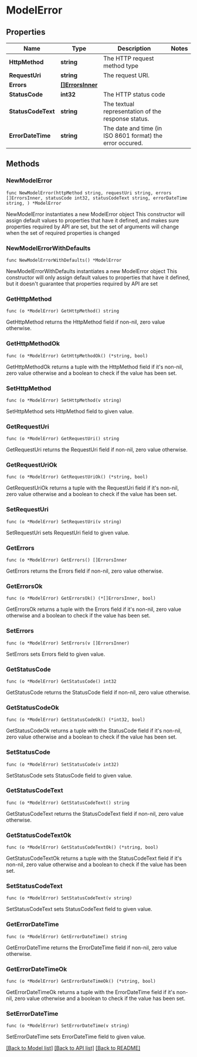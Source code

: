 # ModelError

## Properties

Name | Type | Description | Notes
------------ | ------------- | ------------- | -------------
**HttpMethod** | **string** | The HTTP request method type | 
**RequestUri** | **string** | The request URI. | 
**Errors** | [**[]ErrorsInner**](ErrorsInner.md) |  | 
**StatusCode** | **int32** | The HTTP status code | 
**StatusCodeText** | **string** | The textual representation of the response status. | 
**ErrorDateTime** | **string** | The date and time (in ISO 8601 format) the error occured. | 

## Methods

### NewModelError

`func NewModelError(httpMethod string, requestUri string, errors []ErrorsInner, statusCode int32, statusCodeText string, errorDateTime string, ) *ModelError`

NewModelError instantiates a new ModelError object
This constructor will assign default values to properties that have it defined,
and makes sure properties required by API are set, but the set of arguments
will change when the set of required properties is changed

### NewModelErrorWithDefaults

`func NewModelErrorWithDefaults() *ModelError`

NewModelErrorWithDefaults instantiates a new ModelError object
This constructor will only assign default values to properties that have it defined,
but it doesn't guarantee that properties required by API are set

### GetHttpMethod

`func (o *ModelError) GetHttpMethod() string`

GetHttpMethod returns the HttpMethod field if non-nil, zero value otherwise.

### GetHttpMethodOk

`func (o *ModelError) GetHttpMethodOk() (*string, bool)`

GetHttpMethodOk returns a tuple with the HttpMethod field if it's non-nil, zero value otherwise
and a boolean to check if the value has been set.

### SetHttpMethod

`func (o *ModelError) SetHttpMethod(v string)`

SetHttpMethod sets HttpMethod field to given value.


### GetRequestUri

`func (o *ModelError) GetRequestUri() string`

GetRequestUri returns the RequestUri field if non-nil, zero value otherwise.

### GetRequestUriOk

`func (o *ModelError) GetRequestUriOk() (*string, bool)`

GetRequestUriOk returns a tuple with the RequestUri field if it's non-nil, zero value otherwise
and a boolean to check if the value has been set.

### SetRequestUri

`func (o *ModelError) SetRequestUri(v string)`

SetRequestUri sets RequestUri field to given value.


### GetErrors

`func (o *ModelError) GetErrors() []ErrorsInner`

GetErrors returns the Errors field if non-nil, zero value otherwise.

### GetErrorsOk

`func (o *ModelError) GetErrorsOk() (*[]ErrorsInner, bool)`

GetErrorsOk returns a tuple with the Errors field if it's non-nil, zero value otherwise
and a boolean to check if the value has been set.

### SetErrors

`func (o *ModelError) SetErrors(v []ErrorsInner)`

SetErrors sets Errors field to given value.


### GetStatusCode

`func (o *ModelError) GetStatusCode() int32`

GetStatusCode returns the StatusCode field if non-nil, zero value otherwise.

### GetStatusCodeOk

`func (o *ModelError) GetStatusCodeOk() (*int32, bool)`

GetStatusCodeOk returns a tuple with the StatusCode field if it's non-nil, zero value otherwise
and a boolean to check if the value has been set.

### SetStatusCode

`func (o *ModelError) SetStatusCode(v int32)`

SetStatusCode sets StatusCode field to given value.


### GetStatusCodeText

`func (o *ModelError) GetStatusCodeText() string`

GetStatusCodeText returns the StatusCodeText field if non-nil, zero value otherwise.

### GetStatusCodeTextOk

`func (o *ModelError) GetStatusCodeTextOk() (*string, bool)`

GetStatusCodeTextOk returns a tuple with the StatusCodeText field if it's non-nil, zero value otherwise
and a boolean to check if the value has been set.

### SetStatusCodeText

`func (o *ModelError) SetStatusCodeText(v string)`

SetStatusCodeText sets StatusCodeText field to given value.


### GetErrorDateTime

`func (o *ModelError) GetErrorDateTime() string`

GetErrorDateTime returns the ErrorDateTime field if non-nil, zero value otherwise.

### GetErrorDateTimeOk

`func (o *ModelError) GetErrorDateTimeOk() (*string, bool)`

GetErrorDateTimeOk returns a tuple with the ErrorDateTime field if it's non-nil, zero value otherwise
and a boolean to check if the value has been set.

### SetErrorDateTime

`func (o *ModelError) SetErrorDateTime(v string)`

SetErrorDateTime sets ErrorDateTime field to given value.



[[Back to Model list]](../README.md#documentation-for-models) [[Back to API list]](../README.md#documentation-for-api-endpoints) [[Back to README]](../README.md)


